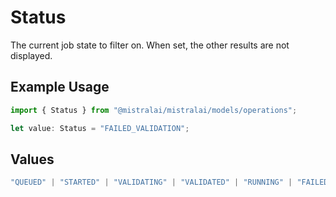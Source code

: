 # Status

The current job state to filter on. When set, the other results are not displayed.

## Example Usage

```typescript
import { Status } from "@mistralai/mistralai/models/operations";

let value: Status = "FAILED_VALIDATION";
```

## Values

```typescript
"QUEUED" | "STARTED" | "VALIDATING" | "VALIDATED" | "RUNNING" | "FAILED_VALIDATION" | "FAILED" | "SUCCESS" | "CANCELLED" | "CANCELLATION_REQUESTED"
```
